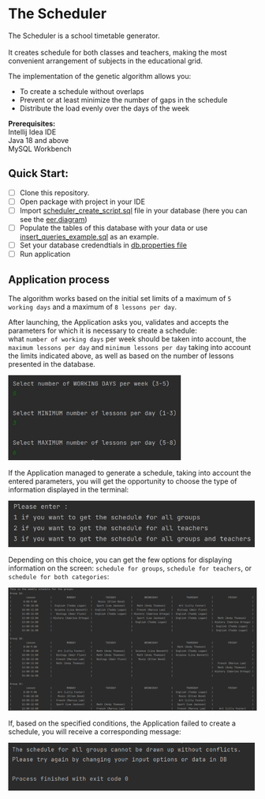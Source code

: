 # The Scheduler

The Scheduler is a school timetable generator.<br>  
It creates schedule for both classes and teachers, making the most convenient arrangement of subjects in the educational grid.

The implementation of the genetic algorithm allows you:
- To create a schedule without overlaps
- Prevent or at least minimize the number of gaps in the schedule
- Distribute the load evenly over the days of the week

**Prerequisites:** <br> 
Intellij Idea IDE  <br> 
Java 18 and above <br> 
MySQL Workbench 

## Quick Start:
- [ ] Clone this repository.
- [ ] Open package with project in your IDE
- [ ] Import [scheduler_create_script.sql](https://github.com/yana-glt/scheduler/blob/prerelease/src/main/resources/db/scheduler_create_script.sql) file in your database (here you can see the [eer.diagram](https://github.com/yana-glt/scheduler/blob/prerelease/src/main/resources/db/scheduler_eer_diagram.png))
- [ ] Populate the tables of this database with your data or use [insert_queries_example.sql](https://github.com/yana-glt/scheduler/blob/prerelease/src/main/resources/db/insert_queries_example.sql) as an example.
- [ ] Set your database credendtials in [db.properties file](https://github.com/yana-glt/scheduler/blob/prerelease/src/main/resources/db.properties)
- [ ] Run application

## Application process
The algorithm works based on the initial set limits of a maximum of `5 working days` and a maximum of `8 lessons per day`.

After launching, the Application asks you, validates and accepts the parameters for which it is necessary to create a schedule: <br>
what `number of working days` per week should be taken into account, the `maximum lessons per day` and `minimum lessons per day` taking into account the limits indicated above, as well as based on the number of lessons presented in the database.

<img src="https://github.com/yana-glt/scheduler/blob/prerelease/src/main/resources/forReadme/scanner_input.jpg" width="350">

If the Application managed to generate a schedule, taking into account the entered parameters,
you will get the opportunity to choose the type of information displayed in the terminal:

<img src="https://github.com/yana-glt/scheduler/blob/prerelease/src/main/resources/forReadme/ask_about_output.jpg" width="500">

Depending on this choice, you can get the few options for displaying information on the screen: 
`schedule for groups`, `schedule for teachers`, or `schedule for both categories`:

<img src="https://github.com/yana-glt/scheduler/blob/prerelease/src/main/resources/forReadme/sample_output.PNG" width="700">

If, based on the specified conditions, the Application failed to create a schedule, you will receive a corresponding message:

<img src="https://github.com/yana-glt/scheduler/blob/prerelease/src/main/resources/forReadme/message.PNG" width="500">
